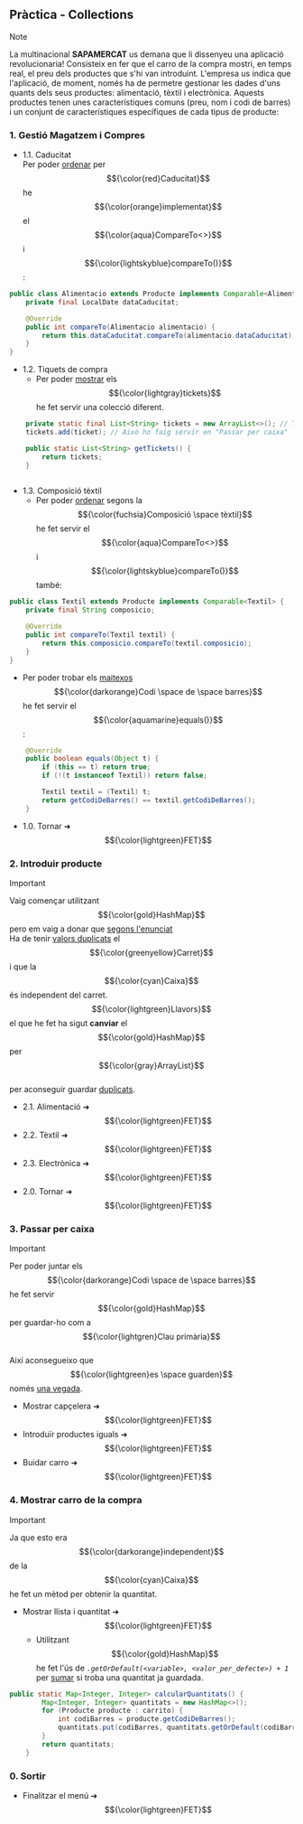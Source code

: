  ## Pràctica - Collections

> [!NOTE]
> La multinacional <b>SAPAMERCAT</b> us demana que li dissenyeu una aplicació revolucionaria! Consisteix en fer que el carro de la compra mostri, en temps real, el preu dels productes que s'hi van introduint.
> L'empresa us indica que l'aplicació, de moment, només ha de permetre gestionar les dades d'uns quants dels seus productes: alimentació, tèxtil i electrònica. Aquests productes tenen unes característiques comuns (preu, nom i codi de barres) i un conjunt de característiques específiques de cada tipus de producte:

### 1. Gestió Magatzem i Compres
- 1.1. Caducitat<br/>
Per poder <ins>ordenar</ins> per  $${\color{red}Caducitat}$$ he $${\color{orange}implementat}$$ el $${\color{aqua}CompareTo<>}$$ i $${\color{lightskyblue}compareTo()}$$:
```java
public class Alimentacio extends Producte implements Comparable<Alimentacio> {
    private final LocalDate dataCaducitat;

    @Override
    public int compareTo(Alimentacio alimentacio) {
        return this.dataCaducitat.compareTo(alimentacio.dataCaducitat);
    }
}
```
- 1.2. Tiquets de compra
  - Per poder <ins>mostrar</ins> els $${\color{lightgray}tickets}$$ he fet servir una colecció diferent.
```java
    private static final List<String> tickets = new ArrayList<>(); // Tickets
    tickets.add(ticket); // Aixó ho faig servir en "Passar per caixa"

    public static List<String> getTickets() {
        return tickets;
    }
    
```
- 1.3. Composició tèxtil<br/>
  - Per poder <ins>ordenar</ins> segons la $${\color{fuchsia}Composició \space tèxtil}$$ he fet servir el $${\color{aqua}CompareTo<>}$$ i $${\color{lightskyblue}compareTo()}$$ també:
```java
public class Textil extends Producte implements Comparable<Textil> {
    private final String composicio;

    @Override
    public int compareTo(Textil textil) {
        return this.composicio.compareTo(textil.composicio);
    }
}
```
- Per poder trobar els <ins>maitexos</ins> $${\color{darkorange}Codi \space de \space barres}$$ he fet servir el $${\color{aquamarine}equals()}$$:
```java
    @Override
    public boolean equals(Object t) {
        if (this == t) return true;
        if (!(t instanceof Textil)) return false;

        Textil textil = (Textil) t;
        return getCodiDeBarres() == textil.getCodiDeBarres();
    }
```
- 1.0. Tornar ➜ $${\color{lightgreen}FET}$$

### 2. Introduir producte
> [!IMPORTANT]
> Vaig començar utilitzant $${\color{gold}HashMap}$$ pero em vaig a donar que <ins>segons l'enunciat</ins><br/>
> Ha de tenir <ins>valors duplicats</ins> el $${\color{greenyellow}Carret}$$</ins> i que la $${\color{cyan}Caixa}$$ és independent del carret.<br/>
> $${\color{lightgreen}Llavors}$$ el que he fet ha sigut **canviar** el $${\color{gold}HashMap}$$ per $${\color{gray}ArrayList}$$<br/> per aconseguir guardar <ins>duplicats</ins>. 
- 2.1. Alimentació ➜ $${\color{lightgreen}FET}$$
- 2.2. Tèxtil ➜ $${\color{lightgreen}FET}$$
- 2.3. Electrònica ➜ $${\color{lightgreen}FET}$$
- 2.0. Tornar ➜ $${\color{lightgreen}FET}$$

### 3. Passar per caixa
> [!IMPORTANT]
> Per poder juntar els $${\color{darkorange}Codi \space de \space barres}$$ he fet servir $${\color{gold}HashMap}$$ per guardar-ho com a $${\color{lightgren}Clau primària}$$<br/>
> Així aconsegueixo que $${\color{lightgreen}es \space guarden}$$ només <ins>una vegada</ins>.
- Mostrar capçelera ➜ $${\color{lightgreen}FET}$$
- Introduïr productes iguals ➜ $${\color{lightgreen}FET}$$
- Buidar carro ➜ $${\color{lightgreen}FET}$$

### 4. Mostrar carro de la compra
> [!IMPORTANT]
> Ja que esto era $${\color{darkorange}independent}$$ de la $${\color{cyan}Caixa}$$ he fet un mètod per obtenir la quantitat.

- Mostrar llista i quantitat ➜ $${\color{lightgreen}FET}$$
  - Utilitzant $${\color{gold}HashMap}$$ he fet l'ús de _`.getOrDefault(<variable>, <valor_per_defecte>) + 1`_ per <ins>sumar</ins> si troba una quantitat ja guardada.
```java
public static Map<Integer, Integer> calcularQuantitats() {
        Map<Integer, Integer> quantitats = new HashMap<>();
        for (Producte producte : carrito) {
            int codiBarres = producte.getCodiDeBarres();
            quantitats.put(codiBarres, quantitats.getOrDefault(codiBarres, 0) + 1);
        }
        return quantitats;
    }
```

### 0. Sortir
- Finalitzar el menú ➜ $${\color{lightgreen}FET}$$
